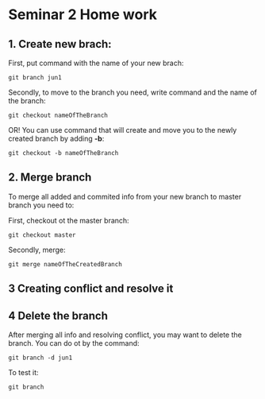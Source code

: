 # Seminar 2 Home work

## 1. Create new brach:

First, put command with the name of your new brach:

    git branch jun1

Secondly, to move to the branch you need, write command and the name of the branch:

    git checkout nameOfTheBranch

OR! You can use command that will create and move you to the newly created branch by adding **-b**:

    git checkout -b nameOfTheBranch

## 2. Merge branch

To merge all added and commited info from your new branch to master branch you need to:

First, checkout ot the master branch:

    git checkout master

Secondly, merge:

    git merge nameOfTheCreatedBranch

## 3 Creating conflict and resolve it 



## 4 Delete the branch

After merging all info and resolving conflict, you may want to delete the branch. You can do ot by the command:

    git branch -d jun1

To test it:

    git branch

